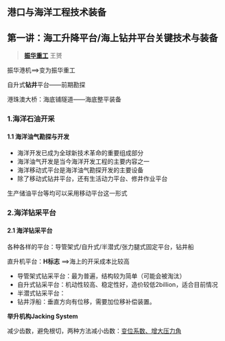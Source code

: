 ## **港口与海洋工程技术装备**

## **第一讲：海工升降平台/海上钻井平台关键技术与装备**


> **[振华重工](https://cn.zpmc.com/)** 王赟

振华港机==>变为振华重工

自升式**钻井**平台——前期勘探

港珠澳大桥：海底铺隧道——海底整平装备

### 1.海洋石油开采

#### 1.1 海洋油气勘探与开发

- 海洋开发已成为全球新技术革命的重要组成部分
- 海洋油气开发是当今海洋开发工程的主要内容之一
- 海洋移动式平台是海洋油气勘探开发的主要设备
- 除了移动式钻井平台，还有生活动力平台、修井作业平台

生产储油平台等均可以采用移动平台这一形式

### 2.海洋钻采平台

#### 2.1 海洋钻采平台

各种各样的平台：导管架式/自升式/半潜式/张力腿式固定平台，钻井船

直升机平台：**H标志** ==>海上的开采成本比较高

- 导管架式钻采平台：最为普遍，结构较为简单（可能会被淘汰）
- 自升式钻采平台：机动性较高、稳定性好，造价较低2billion，适合目前情况
- 半潜式钻采平台：
- 钻井浮船：垂直方向有位移，需要加位移补偿装置。



**举升机构Jacking System**

减少齿数，避免根切，两种方法减小齿数：<u>变位系数、增大压力角</u>



